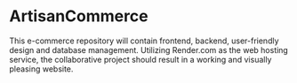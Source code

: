 # ArtisanCommerce
This e-commerce repository will contain frontend, backend, user-friendly design and database management. Utilizing Render.com as the web hosting service, the collaborative project should result in a working and visually pleasing website.
